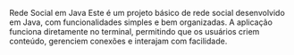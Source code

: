 Rede Social em Java 
Este é um projeto básico de rede social desenvolvido em Java, com funcionalidades simples e bem organizadas.
A aplicação funciona diretamente no terminal, permitindo que os usuários criem conteúdo, gerenciem conexões e interajam com facilidade.

